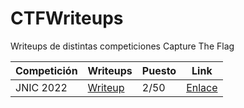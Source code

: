 # CTFWriteups
Writeups de distintas competiciones Capture The Flag



| Competición | Writeups              | Puesto | Link                               |
|-------------|-----------------------|--------|------------------------------------|
| JNIC 2022   | [Writeup](2022/JNIC/) | 2/50   | [Enlace](https://2022.jnic.es/ctf) |